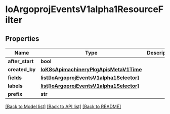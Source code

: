 # IoArgoprojEventsV1alpha1ResourceFilter

## Properties
Name | Type | Description | Notes
------------ | ------------- | ------------- | -------------
**after_start** | **bool** |  | [optional] 
**created_by** | [**IoK8sApimachineryPkgApisMetaV1Time**](IoK8sApimachineryPkgApisMetaV1Time.md) |  | [optional] 
**fields** | [**list[IoArgoprojEventsV1alpha1Selector]**](IoArgoprojEventsV1alpha1Selector.md) |  | [optional] 
**labels** | [**list[IoArgoprojEventsV1alpha1Selector]**](IoArgoprojEventsV1alpha1Selector.md) |  | [optional] 
**prefix** | **str** |  | [optional] 

[[Back to Model list]](../README.md#documentation-for-models) [[Back to API list]](../README.md#documentation-for-api-endpoints) [[Back to README]](../README.md)



